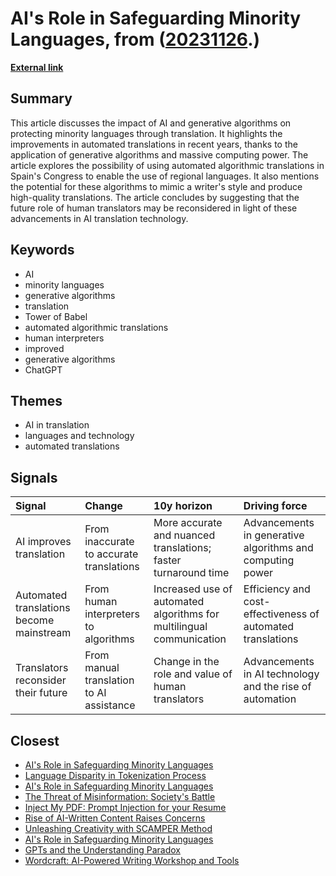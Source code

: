 # __AI's Role in Safeguarding Minority Languages__, from ([20231126](https://kghosh.substack.com/p/20231126).)

__[External link](https://medium.com/enrique-dans/how-ai-can-help-protect-minority-languages-6e070ca91169)__



## Summary

This article discusses the impact of AI and generative algorithms on protecting minority languages through translation. It highlights the improvements in automated translations in recent years, thanks to the application of generative algorithms and massive computing power. The article explores the possibility of using automated algorithmic translations in Spain's Congress to enable the use of regional languages. It also mentions the potential for these algorithms to mimic a writer's style and produce high-quality translations. The article concludes by suggesting that the future role of human translators may be reconsidered in light of these advancements in AI translation technology.

## Keywords

* AI
* minority languages
* generative algorithms
* translation
* Tower of Babel
* automated algorithmic translations
* human interpreters
* improved
* generative algorithms
* ChatGPT

## Themes

* AI in translation
* languages and technology
* automated translations

## Signals

| Signal                                   | Change                                   | 10y horizon                                                          | Driving force                                               |
|:-----------------------------------------|:-----------------------------------------|:---------------------------------------------------------------------|:------------------------------------------------------------|
| AI improves translation                  | From inaccurate to accurate translations | More accurate and nuanced translations; faster turnaround time       | Advancements in generative algorithms and computing power   |
| Automated translations become mainstream | From human interpreters to algorithms    | Increased use of automated algorithms for multilingual communication | Efficiency and cost-effectiveness of automated translations |
| Translators reconsider their future      | From manual translation to AI assistance | Change in the role and value of human translators                    | Advancements in AI technology and the rise of automation    |

## Closest

* [AI's Role in Safeguarding Minority Languages](5855d1890365d87af3f5ed4289e6a69e)
* [Language Disparity in Tokenization Process](d665bd80eab0306d0688daeded670533)
* [AI's Role in Safeguarding Minority Languages](5855d1890365d87af3f5ed4289e6a69e)
* [The Threat of Misinformation: Society's Battle](9787333cafcd0252d71a9bff845ad093)
* [Inject My PDF: Prompt Injection for your Resume](b2d7d8acca09603a27029a23e3690580)
* [Rise of AI-Written Content Raises Concerns](dcb77b655838bfb2e77e5440c5b3a3b5)
* [Unleashing Creativity with SCAMPER Method](0e850e13ca65ce51de13cd4e0ec85861)
* [AI's Role in Safeguarding Minority Languages](5855d1890365d87af3f5ed4289e6a69e)
* [GPTs and the Understanding Paradox](4f6886eaaf3ef1d684792f6ec5b435de)
* [Wordcraft: AI-Powered Writing Workshop and Tools](3acd488d3b86b4637bd78d0f3f3e0e65)